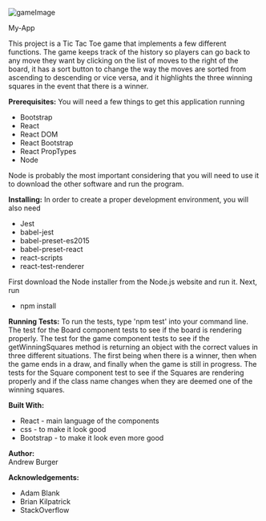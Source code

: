 ![gameImage](\Users\APBURGER\Development\react-tut\my-app\src\TicTacToeFinished.PNG)



My-App  

This project is a Tic Tac Toe game that implements a few different functions.
The game keeps track of the history so players can go back to any move they want
by clicking on the list of moves to the right of the board, it has a sort button
to change the way the moves are sorted from ascending to descending or
vice versa, and it highlights the three winning squares in the event that
there is a winner.


**Prerequisites:**
You will need a few things to get this application running
- Bootstrap
- React
- React DOM
- React Bootstrap
- React PropTypes
- Node


Node is probably the most important considering that you will need to use it
to download the other software and run the program.


**Installing:**
In order to create a proper development environment, you will also need
- Jest
- babel-jest
- babel-preset-es2015
- babel-preset-react
- react-scripts
- react-test-renderer

First download the Node installer from the Node.js website and run it. Next, run

- npm install


**Running Tests:**
To run the tests, type 'npm test' into your command line. The test for the
Board component tests to see if the board is rendering properly. The test for
the game component tests to see if the getWinningSquares method is returning
an object with the correct values in three different situations. The first being
when there is a winner, then when the game ends in a draw, and finally when the
game is still in progress. The tests for the Square component test to see if the
Squares are rendering properly and if the class name changes when they are
deemed one of the winning squares.


**Built With:**
- React - main language of the components
- css - to make it look good
- Bootstrap - to make it look even more good


**Author:**  
Andrew Burger


**Acknowledgements:**
- Adam Blank
- Brian Kilpatrick
- StackOverflow
